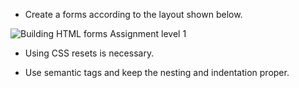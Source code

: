 - Create a forms according to the layout shown below.

![Building HTML forms Assignment level 1](https://raw.githubusercontent.com/suraj122/AC-STYLE-images/master/building-html-forms/ex-1.jpg)

- Using CSS resets is necessary.

- Use semantic tags and keep the nesting and indentation proper.
